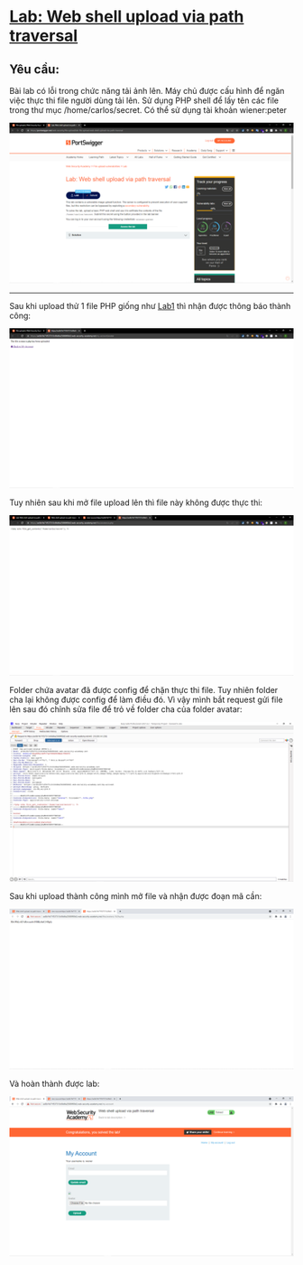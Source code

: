 # [Lab: Web shell upload via path traversal](https://portswigger.net/web-security/file-upload/lab-file-upload-web-shell-upload-via-path-traversal)

## Yêu cầu:

Bài lab có lỗi trong chức năng tải ảnh lên. Máy chủ được cấu hình để ngăn việc thực thi file người dùng tải lên. Sử dụng PHP shell để lấy tên các file trong thư mục /home/carlos/secret. Có thể sử dụng tài khoản wiener:peter

![](1.png)

---

Sau khi upload thử 1 file PHP giống như [Lab1](../Lab1) thì nhận được thông báo thành công:

![](2.png)

Tuy nhiên sau khi mở file upload lên thì file này không được thực thi:

![](3.png)

Folder chứa avatar đã được config để chặn thực thi file. Tuy nhiên folder cha lại không được config để làm điều đó. Vì vậy mình bắt request gửi file lên sau đó chỉnh sửa file để trỏ về folder cha của folder avatar:

![](4.png)

Sau khi upload thành công mình mở file và nhận được đoạn mã cần:

![](5.png)

Và hoàn thành được lab:

![](6.png)

